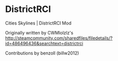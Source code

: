 # DistrictRCI
Cities Skylines | DistrictRCI Mod

Originally written by CWMlolzlz's
http://steamcommunity.com/sharedfiles/filedetails/?id=486496436&searchtext=districtrci

Contributions by benzoll (billw2012)

